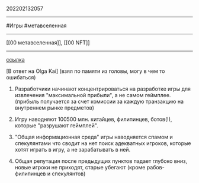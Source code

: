 202202132057
***
#Игры #метавселенная 
***
[[00 метавселенная]], [[00 NFT]]
***
[ссылка](https://t.me/joinmixr/30136)

[В ответ на Olga Kai]
(взял по памяти из головы, могу в чем то ошибаться)

1. Разработчики начинают концентрироваться на разработке игры для извлечения "максимальной прибыли", а не самом геймплее.
(прибыль получается за счет комиссии за каждую транзакцию на внутреннем рынке предметов)

2. Игру наводняют 100500 млн. китайцев, филипинцев, ботов(!), 
которые "разрушают геймплей".

3. "Общая информационная среда" игры наводняется спамом и спекулянтами что сводит на нет поиск адекватных игроков, 
которые хотят играть в игру, а не зарабатывать в ней.

4. Общая репутация после предыдущих пунктов падает глубоко вниз, 
новые игроки не приходят, старые убегают (кроме рабов-филипинцев и спекулянтов)
